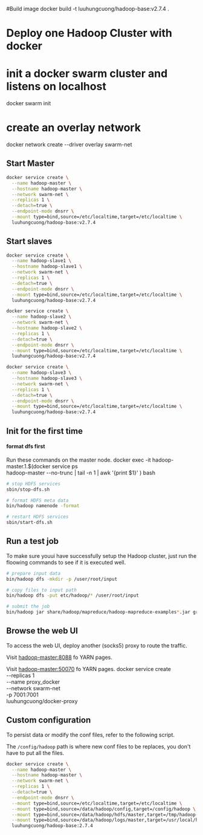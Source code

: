 #Build image
docker build -t luuhungcuong/hadoop-base:v2.7.4 .

# Deploy one Hadoop Cluster with docker
# init a docker swarm cluster and listens on localhost
docker swarm init

# create an overlay network
docker network create --driver overlay swarm-net
## Start Master
```bash
docker service create \
  --name hadoop-master \
  --hostname hadoop-master \
  --network swarm-net \
  --replicas 1 \
  --detach=true \
  --endpoint-mode dnsrr \
  --mount type=bind,source=/etc/localtime,target=/etc/localtime \
  luuhungcuong/hadoop-base:v2.7.4
```

## Start slaves

```bash
docker service create \
  --name hadoop-slave1 \
  --hostname hadoop-slave1 \
  --network swarm-net \
  --replicas 1 \
  --detach=true \
  --endpoint-mode dnsrr \
  --mount type=bind,source=/etc/localtime,target=/etc/localtime \
  luuhungcuong/hadoop-base:v2.7.4
```

```bash
docker service create \
  --name hadoop-slave2 \
  --network swarm-net \
  --hostname hadoop-slave2 \
  --replicas 1 \
  --detach=true \
  --endpoint-mode dnsrr \
  --mount type=bind,source=/etc/localtime,target=/etc/localtime \
  luuhungcuong/hadoop-base:v2.7.4
```

```bash
docker service create \
  --name hadoop-slave3 \
  --hostname hadoop-slave3 \
  --network swarm-net \
  --replicas 1 \
  --detach=true \
  --endpoint-mode dnsrr \
  --mount type=bind,source=/etc/localtime,target=/etc/localtime \
  luuhungcuong/hadoop-base:v2.7.4
```

## Init for the first time

#### format dfs first
Run these commands on the master node.
docker exec -it hadoop-master.1.$(docker service ps \
hadoop-master --no-trunc | tail -n 1 | awk '{print $1}' ) bash

```bash
# stop HDFS services
sbin/stop-dfs.sh

# format HDFS meta data
bin/hadoop namenode -format

# restart HDFS services
sbin/start-dfs.sh
```

## Run a test job
To make sure youui have successfully setup the Hadoop cluster, just run the floowing commands to see if it is executed well.

```bash
# prepare input data
bin/hadoop dfs -mkdir -p /user/root/input

# copy files to input path
bin/hadoop dfs -put etc/hadoop/* /user/root/input

# submit the job
bin/hadoop jar share/hadoop/mapreduce/hadoop-mapreduce-examples*.jar grep input output 'dfs[a-z.]+'
```

## Browse the web UI
To access the web UI, deploy another (socks5) proxy to route the traffic.

Visit [hadoop-master:8088](http://hadoop-master:8088) fo YARN pages.

Visit [hadoop-master:50070](http://hadoop-master:50070) fo YARN pages.
docker service create \
--replicas 1 \
--name proxy_docker \
--network swarm-net \
-p 7001:7001 \
luuhungcuong/docker-proxy
## Custom configuration

To persist data or modify the conf files, refer to the following script.

The `/config/hadoop` path is where new conf files to be replaces, you don't have to put all the files.

```bash
docker service create \
  --name hadoop-master \
  --hostname hadoop-master \
  --network swarm-net \
  --replicas 1 \
  --detach=true \
  --endpoint-mode dnsrr \
  --mount type=bind,source=/etc/localtime,target=/etc/localtime \
  --mount type=bind,source=/data/hadoop/config,target=/config/hadoop \
  --mount type=bind,source=/data/hadoop/hdfs/master,target=/tmp/hadoop-root \
  --mount type=bind,source=/data/hadoop/logs/master,target=/usr/local/hadoop/logs \
  luuhungcuong/hadoop-base:2.7.4


  
```
